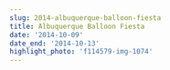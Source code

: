 ```yaml
---
slug: 2014-albuquerque-balloon-fiesta
title: Albuquerque Balloon Fiesta
date: '2014-10-09'
date_end: '2014-10-13'
highlight_photo: 'f114579-img-1074'
---
```

